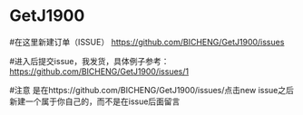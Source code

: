 # GetJ1900

#在这里新建订单（ISSUE）
https://github.com/BICHENG/GetJ1900/issues

#进入后提交issue，我发货，具体例子参考：
https://github.com/BICHENG/GetJ1900/issues/1

#注意
是在https://github.com/BICHENG/GetJ1900/issues/点击new issue之后新建一个属于你自己的，而不是在issue后面留言
